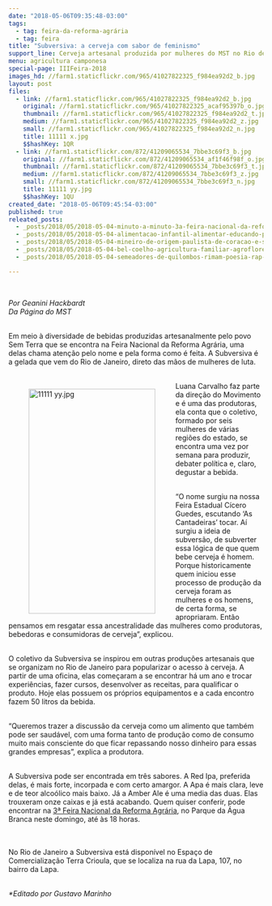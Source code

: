 ```yaml
---
date: "2018-05-06T09:35:48-03:00"
tags:
  - tag: feira-da-reforma-agrária
  - tag: feira
title: "Subversiva: a cerveja com sabor de feminismo"
support_line: Cerveja artesanal produzida por mulheres do MST no Rio de Janeiro é comercializada em três sabores durante Feira Nacional da Reforma Agrária
menu: agricultura camponesa
special-page: IIIFeira-2018
images_hd: //farm1.staticflickr.com/965/41027822325_f984ea92d2_b.jpg
layout: post
files:
  - link: //farm1.staticflickr.com/965/41027822325_f984ea92d2_b.jpg
    original: //farm1.staticflickr.com/965/41027822325_acaf95397b_o.jpg
    thumbnail: //farm1.staticflickr.com/965/41027822325_f984ea92d2_t.jpg
    medium: //farm1.staticflickr.com/965/41027822325_f984ea92d2_z.jpg
    small: //farm1.staticflickr.com/965/41027822325_f984ea92d2_n.jpg
    title: 11111 x.jpg
    $$hashKey: 1QR
  - link: //farm1.staticflickr.com/872/41209065534_7bbe3c69f3_b.jpg
    original: //farm1.staticflickr.com/872/41209065534_af1f46f98f_o.jpg
    thumbnail: //farm1.staticflickr.com/872/41209065534_7bbe3c69f3_t.jpg
    medium: //farm1.staticflickr.com/872/41209065534_7bbe3c69f3_z.jpg
    small: //farm1.staticflickr.com/872/41209065534_7bbe3c69f3_n.jpg
    title: 11111 yy.jpg
    $$hashKey: 1QU
created_date: "2018-05-06T09:45:54-03:00"
published: true
releated_posts:
  - _posts/2018/05/2018-05-04-minuto-a-minuto-3a-feira-nacional-da-reforma-agraria.md
  - _posts/2018/05/2018-05-04-alimentacao-infantil-alimentar-educando-para-nutrir-corpos-e-mentes.md
  - _posts/2018/05/2018-05-04-mineiro-de-origem-paulista-de-coracao-e-sem-terra-com-muito-orgulho.md
  - _posts/2018/05/2018-05-04-bel-coelho-agricultura-familiar-agroflorestal-e-organica-e-o-futuro.md
  - _posts/2018/05/2018-05-04-semeadores-de-quilombos-rimam-poesia-rap-e-repente-na-feira-do-mst.md

---
```

<p>&nbsp;</p>

<p><em>Por Geanini Hackbardt<br />
Da P&aacute;gina do MST</em><br />
&nbsp;</p>

<p>Em meio &agrave; diversidade de bebidas produzidas artesanalmente pelo povo Sem Terra que se encontra na Feira Nacional da Reforma Agr&aacute;ria, uma delas chama aten&ccedil;&atilde;o pelo nome e pela forma como &eacute; feita. A Subversiva &eacute; a gelada que vem do Rio de Janeiro, direto das m&atilde;os de mulheres de luta.<br />
&nbsp;</p>

<figure class="image" style="float:left"><img alt="11111 yy.jpg" height="444" src="//farm1.staticflickr.com/872/41209065534_7bbe3c69f3_b.jpg" width="250" />
<figcaption></figcaption>
</figure>

<p>Luana Carvalho faz parte da dire&ccedil;&atilde;o do Movimento e &eacute; uma das produtoras, ela conta que o coletivo, formado por seis mulheres de v&aacute;rias regi&otilde;es do estado, se encontra uma vez por semana para produzir, debater pol&iacute;tica e, claro, degustar a bebida.&nbsp;<br />
&nbsp;</p>

<p>&ldquo;O nome surgiu na nossa Feira Estadual C&iacute;cero Guedes, escutando &lsquo;As Cantadeiras&rsquo; tocar. A&iacute; surgiu a ideia de subvers&atilde;o, de subverter essa l&oacute;gica de que quem bebe cerveja &eacute; homem. Porque historicamente quem iniciou esse processo de produ&ccedil;&atilde;o da cerveja foram as mulheres e os homens, de certa forma, se apropriaram. Ent&atilde;o pensamos em resgatar essa ancestralidade das mulheres como produtoras, bebedoras e consumidoras de cerveja&rdquo;, explicou.<br />
&nbsp;</p>

<p>O coletivo da Subversiva se inspirou em outras produ&ccedil;&otilde;es artesanais que se organizam no Rio de Janeiro para popularizar o acesso &agrave; cerveja. A partir de uma oficina, elas come&ccedil;aram a se encontrar h&aacute; um ano e trocar experi&ecirc;ncias, fazer cursos, desenvolver as receitas, para qualificar o produto. Hoje elas possuem os pr&oacute;prios equipamentos e a cada encontro fazem 50 litros da bebida.<br />
&nbsp;</p>

<p>&ldquo;Queremos trazer a discuss&atilde;o da cerveja como um alimento que tamb&eacute;m pode ser saud&aacute;vel, com uma forma tanto de produ&ccedil;&atilde;o como de consumo muito mais consciente do que ficar repassando nosso dinheiro para essas grandes empresas&rdquo;, explica a produtora.<br />
&nbsp;</p>

<p>A Subversiva pode ser encontrada em tr&ecirc;s sabores. A Red Ipa, preferida delas, &eacute; mais forte, incorpada e com certo amargor. A Apa &eacute; mais clara, leve e de teor alco&oacute;lico mais baixo. J&aacute; a Amber Ale &eacute; uma media das duas. Elas trouxeram onze caixas e j&aacute; est&aacute; acabando. Quem quiser conferir, pode encontrar na <a href="http://www.mst.org.br/III-feira-nacional-da-reforma-agraria/">3&ordf; Feira Nacional da Reforma Agr&aacute;ria</a>, no&nbsp;Parque da &Aacute;gua Branca neste domingo, at&eacute; &agrave;s 18 horas.&nbsp;<br />
<br />
&nbsp;</p>

<p>No Rio de Janeiro a Subversiva est&aacute; dispon&iacute;vel no Espa&ccedil;o de Comercializa&ccedil;&atilde;o Terra Crioula, que se localiza na rua da Lapa, 107, no bairro da Lapa.<br />
&nbsp;</p>

<p><em>*Editado por Gustavo Marinho</em></p>

<p>&nbsp;</p>
